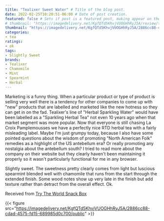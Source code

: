 ```yaml
---
title: "Tealixer Sweet Water" # Title of the blog post.
date: 2022-02-25T10:20:51-06:00 # Date of post creation.
featured: false # Sets if post is a featured post, making appear on the home page side bar.
# thumbnail: "https://imagedelivery.net/KgfQTd5KhvjVUOGHhRyJ5A/review/thumbs/tealixer-sweet-water.jpg" # Sets thumbnail image appearing inside card on homepage.
thumbnail: "https://imagedelivery.net/KgfQTd5KhvjVUOGHhRyJ5A/2886cc88-cdad-4575-fd15-689985d0c700/thumb"
categories:
- tea
ratings:
- ok
tags:
- Slightly Sweet
brands:
- Tealixer
- Chamomile
- Mint
- Spearmint
- Herbal
---
```


Marketing is a funny thing. When a particular product or type of product is selling very well there is a tendency for other companies to come up with "new" products that are labelled and marketed like the new hotness so they can get in on the fad. Tealixer's line of "Herbal Sparkling Water" would have been labelled as a "Sparkling Herbal Tea" not even 10 years ago when that market segment was more popular. Now that everyone is still chasing La Croix Pamplemousses we have a perfectly nice RTD herbal tea with a fairly misleading label. Maybe I'm just grumpy today, because I also have some pointed questions about the wisdom of promoting "North American Folk" remedies as a highlight of the US antebellum era? Or really promoting any nostalgia about the antebellum south? I tried to read more about the company on their website but they clearly haven't been maintaining it properly so it wasn't particularly functional for me in any browser.

Slightly sweet. The sweetness pretty clearly comes from light but luscious spearmint blended well with chamomile that runs from the start through the extended finish. Some wood notes show up very late in the finish but add texture rather than detract from the overall effect. Ok.

Received from [Try The World Snack Box](https://trytheworld.com)

{{< figure src="https://imagedelivery.net/KgfQTd5KhvjVUOGHhRyJ5A/2886cc88-cdad-4575-fd15-689985d0c700/public" >}}
